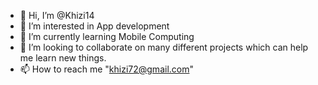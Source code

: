 - 👋 Hi, I’m @Khizi14
- 👀 I’m interested in App development
- 🌱 I’m currently learning Mobile Computing
- 💞️ I’m looking to collaborate on many different projects which can help me learn new things.
- 📫 How to reach me "khizi72@gmail.com"

<!---
Khizi14/Khizi14 is a ✨ special ✨ repository because its `README.md` (this file) appears on your GitHub profile.
You can click the Preview link to take a look at your changes.
--->

